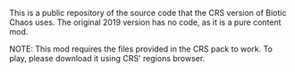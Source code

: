 This is a public repository of the source code that the CRS version of Biotic Chaos uses. The original 2019 version has no code,
as it is a pure content mod.

NOTE: This mod requires the files provided in the CRS pack to work. To play, please download it using CRS' regions browser.
